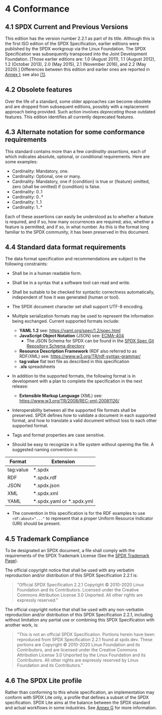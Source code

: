 # 4 Conformance

## 4.1 SPDX Current and Previous Versions <a name="4.1"></a>

This edition has the version number 2.2.1 as part of its title. Although this is the first ISO edition of the SPDX Specification, earlier editions were published by the SPDX workgroup via the Linux Foundation. The SPDX Specification was subsequently transposed into the Joint Development Foundation. [Those earlier editions are: 1.0 (August 2011), 1.1 (August 2012), 1.2 (October 2013), 2.0 (May 2015), 2.1 (November 2016), and 2.2 (May 2020).] Differences between this edition and earlier ones are reported in [Annex I](diffs-from-previous-editions.md); see also [[1]](bibliography.md).

## 4.2 Obsolete features <a name="4.2"></a>

Over the life of a standard, some older approaches can become obsolete and are dropped from subsequent editions, possibly with a replacement approach being provided. Such action involves *deprecating* those outdated features. This edition identifies all currently deprecated features.

## 4.3 Alternate notation for some conformance requirements <a name="4.3"></a>

This standard contains more than a few *cardinality assertions*, each of which indicates absolute, optional, or conditional requirements. Here are some examples:

* Cardinality: Mandatory, one.
* Cardinality: Optional, one or many.
* Cardinality: Mandatory, one if {condition} is true or {feature} omitted, zero (shall be omitted) if {condition} is false.
* Cardinality: 0..1
* Cardinality: 0..\*
* Cardinality: 1..1
* Cardinality: 1..\*

Each of these assertions can easily be understood as to whether a feature is required, and if so, how many occurrences are required; also, whether a feature is permitted, and if so, in what number. As this is the format long familiar to the SPDX community, it has been preserved in this document.

## 4.4 Standard data format requirements <a name="4.4"></a>

The data format specification and recommendations are subject to the following constraints:

* Shall be in a human readable form.

* Shall be in a syntax that a software tool can read and write.

* Shall be suitable to be checked for syntactic correctness automatically, independent of how it was generated (human or tool).

* The SPDX document character set shall support UTF-8 encoding.

* Multiple serialization formats may be used to represent the information being exchanged. Current supported formats include:

    * **YAML 1.2** see: <https://yaml.org/spec/1.2/spec.html>
    * **JavaScript Object Notation** (JSON) see: [ECMA-404](https://www.ecma-international.org/publications/files/ECMA-ST/ECMA-404.pdf)
        * The JSON Schema for SPDX can be found in the [SPDX Spec Git Repository Schema directory](https://github.com/spdx/spdx-spec/blob/master/schemas/spdx-schema.json)
    * **Resource Description Framework** (RDF also referred to as RDF/XML) see: <https://www.w3.org/TR/rdf-syntax-grammar/>
    * **tag:value** flat text file as described in this specification
    * **.xls** spreadsheets

* In addition to the supported formats, the following format is in development with a plan to complete the specification in the next release:

    * **Extensible Markup Language** (XML) see: <https://www.w3.org/TR/2008/REC-xml-20081126/>

* Interoperability between all the supported file formats shall be preserved. SPDX defines how to validate a document in each supported format, and how to translate a valid document without loss to each other supported format.

* Tags and format properties are case sensitive.

* Should be easy to recognize in a file system without opening the file. A suggested naming convention is:

| Format      | Extension   |
| ----------- | ----------- |
| tag:value   | \*.spdx      |
| RDF         | \*.spdx.rdf  |
| JSON        | \*.spdx.json |
| XML         | \*.spdx.xml  |
| YAML        | \*.spdx.yaml or \*.spdx.yml |

* The convention in this specification is for the RDF examples to use `rdf:about="..."` to represent that a proper Uniform Resource Indicator (URI) should be present.

## 4.5 Trademark Compliance <a name="4.5"></a>

To be designated an SPDX document, a file shall comply with the requirements of the SPDX Trademark License (See the [SPDX Trademark Page](https://spdx.dev/trademark/)).

The official copyright notice that shall be used with any verbatim reproduction and/or distribution of this SPDX Specification 2.2.1 is:

> "Official SPDX Specification 2.2.1 Copyright © 2010-2020 Linux Foundation and its Contributors. Licensed under the Creative Commons Attribution License 3.0 Unported. All other rights are expressly reserved."

The official copyright notice that shall be used with any non-verbatim reproduction and/or distribution of this SPDX Specification 2.2.1, including without limitation any partial use or combining this SPDX Specification with another work, is:

> "This is not an official SPDX Specification. Portions herein have been reproduced from SPDX Specification 2.2.1 found at spdx.dev. These portions are Copyright © 2010-2020 Linux Foundation and its Contributors, and are licensed under the Creative Commons Attribution License 3.0 Unported by the Linux Foundation and its Contributors. All other rights are expressly reserved by Linux Foundation and its Contributors."

## 4.6 The SPDX Lite profile <a name="4.6"></a>

Rather than conforming to this whole specification, an implementation may conform with SPDX Lite only, a profile that defines a subset of the SPDX specification. SPDX Lite aims at the balance between the SPDX standard and actual workflows in some industries. See [Annex G](SPDX-Lite.md) for more information.
